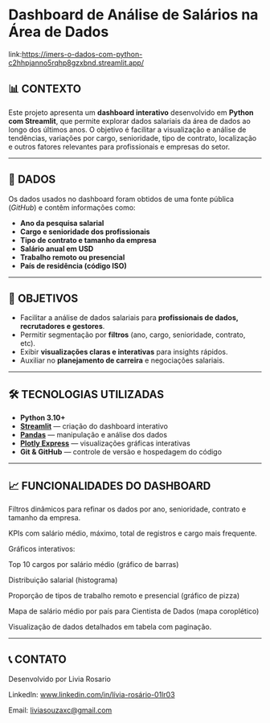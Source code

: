 # **Dashboard de Análise de Salários na Área de Dados**

link:https://imers-o-dados-com-python-c2hhpjanno5rqhp8gzxbnd.streamlit.app/

## 📊 **CONTEXTO**

Este projeto apresenta um **dashboard interativo** desenvolvido em **Python com Streamlit**, que permite explorar dados salariais da área de dados ao longo dos últimos anos. O objetivo é facilitar a visualização e análise de tendências, variações por cargo, senioridade, tipo de contrato, localização e outros fatores relevantes para profissionais e empresas do setor.

---

## 📂 **DADOS**

Os dados usados no dashboard foram obtidos de uma fonte pública (_GitHub_) e contêm informações como:

- **Ano da pesquisa salarial**
- **Cargo e senioridade dos profissionais**
- **Tipo de contrato e tamanho da empresa**
- **Salário anual em USD**
- **Trabalho remoto ou presencial**
- **País de residência (código ISO)**

---

## 🎯 **OBJETIVOS**

- Facilitar a análise de dados salariais para **profissionais de dados, recrutadores e gestores**.
- Permitir segmentação por **filtros** (ano, cargo, senioridade, contrato, etc).
- Exibir **visualizações claras e interativas** para insights rápidos.
- Auxiliar no **planejamento de carreira** e negociações salariais.

---

## 🛠 **TECNOLOGIAS UTILIZADAS**

- **Python 3.10+**
- [**Streamlit**](https://streamlit.io/) — criação do dashboard interativo
- [**Pandas**](https://pandas.pydata.org/) — manipulação e análise dos dados
- [**Plotly Express**](https://plotly.com/python/plotly-express/) — visualizações gráficas interativas
- **Git & GitHub** — controle de versão e hospedagem do código

---

## 📈 **FUNCIONALIDADES DO DASHBOARD**
Filtros dinâmicos para refinar os dados por ano, senioridade, contrato e tamanho da empresa.

KPIs com salário médio, máximo, total de registros e cargo mais frequente.

Gráficos interativos:

Top 10 cargos por salário médio (gráfico de barras)

Distribuição salarial (histograma)

Proporção de tipos de trabalho remoto e presencial (gráfico de pizza)

Mapa de salário médio por país para Cientista de Dados (mapa coroplético)

Visualização de dados detalhados em tabela com paginação.

---

## 📞 **CONTATO**

Desenvolvido por Livia Rosario

Linkedln: www.linkedin.com/in/lívia-rosário-01lr03

Email: liviasouzaxc@gmail.com
